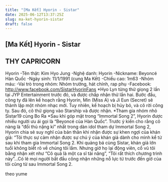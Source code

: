 ```yaml
---
title: "[Ma Kết] Hyorin - Sistar"
date: 2025-06-12T13:37:25Z
slug: ma-ket-hyorin-sistar
draft: false
---
```


## [Ma Kết] Hyorin - Sistar

## THY CAPRICORN

Hyorin
​​​​​​-Tên thật: Kim Hyo Jung
-Nghệ danh: Hyorin
-Nickname: Beyoncé Hàn Quốc
-Ngày sinh: 11/1/1991 (cung Ma Kết)
-Chiều cao: 1m63
-Nhóm máu:
-Vai trò trong nhóm: Nhóm trưởng, hát chính, rap phụ
-Facebook: http://www.facebook.com/SistarHyorinFans
*Hyo Lyn từng thử giọng 2 lần tại JYP Entertainment trước đó, và được chấp nhận thử lần hai. Bước đầu, công ty đã lên kế hoạch rằng Hyorin, Min (Miss A) và Ji Eun (Secret) sẽ thành lập một nhóm nhạc mới. Tuy nhiên, kế hoạch bị hủy bỏ, và cô rời công ty. Sau đó, cô thử giọng vào Starship và được nhận.
*Tham gia nhóm nhỏ Sistar19 cùng Bo Ra
*Sau khi góp mặt trong “Immortal Song 2”, Hyorin được nhiều người ưu ái gọi là “Beyoncé của Hàn Quốc”. Trước ý kiến cho rằng cô nàng là “đối thủ nặng kí” nhất trong dàn idol tham dự Immortal Song 2, Hyorin chia sẻ suy nghĩ của bản thân khi nhận được sự khen ngợi của khán giả: “Tôi thực sự cảm nhận được sự chú ý của khán giả dành cho mình kể từ sau khi tham gia Immortal Song 2. Khi quảng bá cùng Sistar, khán giả lớn tuổi không biết rõ về chúng tôi lắm. Nhưng giờ họ lại động viên, cổ vũ tôi bằng nhận xét như “Cô quả là một ca sĩ tài năng”, “Tôi rất thích chương trình này”...Có lẽ mọi người bắt đầu công nhận những nỗ lực từ trước đến giờ của tôi cũng từ sau Immortal Song 2. 
 
theo yume